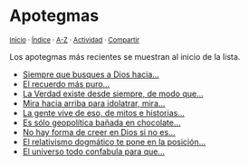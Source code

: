 # Apotegmas
<sup>[Inicio](https://github.com/jucardus.github.io/repo/blob/main/readme.md) · [Índice](https://github.com/jucardus.github.io/repo/blob/main/indices/escritos.md) · [A-Z](https://github.com/jucardus.github.io/repo/blob/main/indices/alfabetico.md) · [Actividad](https://github.com/jucardus.github.io/repo/blob/main/indices/actividad.md) · [Compartir](https://x.com/intent/tweet?text=Apotegmas%2C%20parte%20de%20Escritos%20varios%20en%20Jucardus.%0A%E2%86%92%20https%3A%2F%2Fgithub.com%2Fjucardus%2Frepo%2Fblob%2Fmain%2Findices%2Fapotegmas.md%0A%0A%23aptgms_jucardus%0A%40jucardus)</sup>

Los apotegmas más recientes se muestran al inicio de la lista.

* [Siempre que busques a Dios hacia...](https://github.com/jucardus.github.io/repo/blob/main/contenido/25/04/28/siempre-que-busques-a-dios.md)
* [El recuerdo más puro...](https://github.com/jucardus.github.io/repo/blob/main/contenido/25/04/28/el-recuerdo-mas-puro-es.md)
* [La Verdad existe desde siempre, de modo que...](https://github.com/jucardus.github.io/repo/blob/main/contenido/25/04/28/la-verdad-existe-desde-siempre.md)
* [Mira hacia arriba para idolatrar, mira...](https://github.com/jucardus.github.io/repo/blob/main/contenido/25/04/23/mira-hacia-arriba-para-idolatrar.md)
* [La gente vive de eso, de mitos e historias...](https://github.com/jucardus.github.io/repo/blob/main/contenido/25/04/23/la-gente-vive-de-eso.md)
* [Es sólo geopolítica bañada en chocolate...](https://github.com/jucardus.github.io/repo/blob/main/contenido/25/04/23/es-solo-geopolitica-banada-en.md)
* [No hay forma de creer en Dios si no es...](https://github.com/jucardus.github.io/repo/blob/main/contenido/25/04/23/no-hay-forma-de-creer-en.md)
* [El relativismo dogmático te pone en la posición...](https://github.com/jucardus.github.io/repo/blob/main/contenido/25/04/23/el-relativismo-dogmatico-te-pone.md)
* [El universo todo confabula para que...](https://github.com/jucardus.github.io/repo/blob/main/contenido/25/04/23/el-universo-todo-confabula-para.md)

